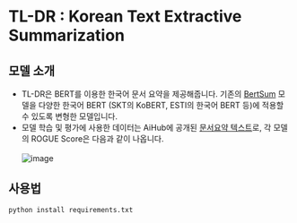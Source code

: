 # TL-DR : Korean Text Extractive Summarization

## 모델 소개
- TL-DR은 BERT를 이용한 한국어 문서 요약을 제공해줍니다. 기존의 [BertSum](https://github.com/nlpyang/BertSum) 모델을 다양한 한국어 BERT (SKT의 KoBERT, ESTI의 한국어 BERT 등)에 적용할 수 있도록 변형한 모델입니다.
- 모델 학습 및 평가에 사용한 데이터는 AiHub에 공개된 [문서요약 텍스트](https://aihub.or.kr/aidata/8054)로, 각 모델의 ROGUE Score은 다음과 같이 나옵니다.
<br><br>
![image](https://user-images.githubusercontent.com/78715821/142162348-8574ae84-98b0-43f3-aee0-e27eecad0548.png)

## 사용법
```
python install requirements.txt
```
